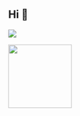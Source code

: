 ## Hi 👋

<p align="left">  
  <img src="https://count.getloli.com/get/@ligdy7?theme=rule34">
</p> 

<!-- github statistics -->

<div align="left"><img height="128" src="https://github-readme-stats.vercel.app/api?username=ligdy7&show_icons=true" /></div>

